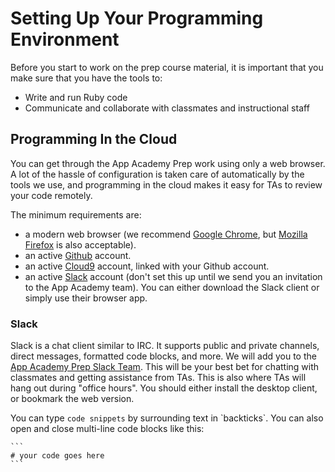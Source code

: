 # Setting Up Your Programming Environment

Before you start to work on the prep course material, it is important
that you make sure that you have the tools to:
* Write and run Ruby code
* Communicate and collaborate with classmates and instructional staff

## Programming In the Cloud

You can get through the App Academy Prep work using only a web browser.
A lot of the hassle of configuration is taken care of automatically by
the tools we use, and programming in the cloud makes it easy for TAs
to review your code remotely.

The minimum requirements are:
* a modern web browser (we recommend [Google Chrome][chrome], but
  [Mozilla Firefox][firefox] is also acceptable).
* an active [Github][github] account.
* an active [Cloud9][cloud9] account, linked with your Github account.
* an active [Slack](#slack) account (don't set this up until we send you
  an invitation to the App Academy team). You can either download the
  Slack client or simply use their browser app.

[chrome]: http://www.google.com/chrome/
[firefox]: http://www.mozilla.org/firefox-download/
[github]: https://github.com/
[cloud9]: ./cloud9/

### Slack

Slack is a chat client similar to IRC. It supports public and private
channels, direct messages, formatted code blocks, and more. We will add
you to the [App Academy Prep Slack Team][aa-prep-slack]. This will be
your best bet for chatting with classmates and getting assistance from
TAs. This is also where TAs will hang out during "office hours". You
should either install the desktop client, or bookmark the web version.

You can type `code snippets` by surrounding text in \`backticks\`. You
can also open and close multi-line code blocks like this:

    ```
    # your code goes here
    ```

[aa-prep-slack]: https://app-academy-prep.slack.com/
